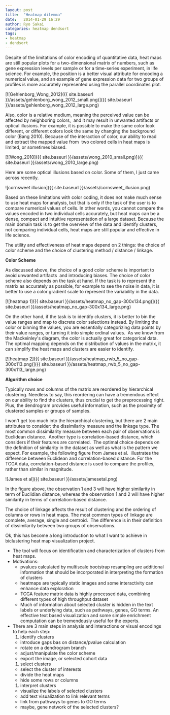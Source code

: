 ```yaml
---
layout: post
title:  "Heatmap dilemma"
date:   2014-01-29 16:29
author: Ryo Sakai
categories: heatmap dendsort
tags:
- heatmap
- dendsort
---
```

Despite of the limitations of color encoding of quantitative data, heat maps are still popular plots for a two-dimensional matrix of numbers, such as gene expression levels per sample or for a time-series experiment, in life science. For example, the position is a better visual attribute for encoding a numerical value, and an example of gene expression data for two groups of profiles is more accurately represented using the parallel coordinates plot.

[![Gehlenborg_Wong_2012]({{ site.baseurl }}/assets/gehlenborg_wong_2012_small.png)]({{ site.baseurl }}/assets/gehlenborg_wong_2012_large.png)

Also, color is a relative medium, meaning the perceived value can be affected by neighboring colors,  and it may result in unwanted artifacts or optical illusions. For example, it is possible to make the same color look different, or different colors look the same by changing the background color (Bang 2010). Because of the interaction of color, our ability to read and extract the mapped value from  two colored cells in heat maps is limited, or sometimes biased.

[![Wong_2010]({{ site.baseurl }}/assets/wong_2010_small.png)]({{ site.baseurl }}/assets/wong_2010_large.png)

Here are some optical illusions based on color. Some of them, I just came across recently.

![cornsweet illusion]({{ site.baseurl }}/assets/cornsweet_illusion.png)

Based on these limitations with color coding, it does not make much sense to use heat maps for analysis, but that is only if the task of the user is to compare numerical values of cells. In other words, you cannot compare the values encoded in two individual cells accurately, but heat maps can be a dense, compact and intuitive representation of a large dataset. Because the main domain task is to get the overview of the data and identify clusters, not comparing individual cells, heat maps are still popular and effective in life science.

The utility and effectiveness of heat maps depend on 2 things: the choice of color scheme and the choice of clustering method / distance / linkage.

**Color Scheme**

As discussed above, the choice of a good color scheme is important to avoid unwanted artifacts  and introducing biases. The choice of color scheme also depends on the task at hand. If the task is to represent the matrix as accurately as possible, for example to see the noise in data, it is better to use a color gradient scale to represent the variability in the data.

[![heatmap 1]({{ site.baseurl }}/assets/heatmap_no_gap-300x134.png)]({{ site.baseurl }}/assets/heatmap_no_gap-300x134_large.png)

On the other hand, if the task is to identify clusters, it is better to bin the value ranges and map to discrete color selections instead. By limiting the color or binning the values, you are essentially categorizing data points by their value ranges, or turning it into simple ordinal values.  As we know from the Mackeinley's diagram, the color is actually great for categorical data. The optimal mapping depends on the distribution of values in the matrix, it can simplify the heat maps and clusters are easier to identify.

[![heatmap 2]({{ site.baseurl }}/assets/heatmap_rwb_5_no_gap-300x113.png)]({{ site.baseurl }}/assets/heatmap_rwb_5_no_gap-300x113_large.png)

**Algorithm choice**

Typically rows and columns of the matrix are reordered by hierarchical clustering. Needless to say, this reordering can have a tremendous effect on our ability to find the clusters, thus crucial to get the preprocessing right. Plus, the dendrogram provides useful information, such as the proximity of clustered samples or groups of samples.

I won't get too much into the hierarchical clustering, but there are 2 main attributes to consider: the dissimilarity measure and the linkage type. The most common dissimilarity measure between each pair of observations is Euclidean distance.  Another type is correlation-based distance, which considers if their features are correlated.  The optimal choice depends on the definition of similarity in the dataset as well as what is the pattern we expect. For example, the following figure from James et al.  illustrates the difference between Euclidean and correlation-based distance. For the TCGA data, correlation-based distance is used to compare the profiles, rather than similar in magnitude.

![James et al]({{ site.baseurl }}/assets/jamesetal.png)

In the figure above, the observation 1 and 3 will have higher similarity in term of Euclidian distance, whereas the observation 1 and 2 will have higher similarity in terms of correlation-based distance.

The choice of linkage affects the result of clustering and the ordering of columns or rows in heat maps. The most common types of linkage are complete, average, single and centroid.  The difference is in their definition of dissimilarity between two groups of observations.

Ok, this has become a long introduction to what I want to achieve in biclustering heat map visualization project.

* The tool will focus on identification and characterization of clusters from heat maps.
* Motivations:
  * pvalues calculated by multiscale bootstrap resampling are additional information that should be incorporated in interpreting the formation of clusters
  * heatmaps are typically static images and some interactivity can enhance data exploration
  * TCGA feature matrix data is highly processed data, combining different types of high throughput dataset
  * Much of information about selected cluster is hidden in the text labels or underlying data, such as pathways, genes, GO terms. An effective text based visualization and some simple enrichment computation can be tremendously useful for the experts.
* There are 3 main steps in analysis and interactions or visual encodings to help each step:
  1. identify clusters
    * introduce gaps bas on distance/pvalue calculation
    * rotate on a dendrogram branch
    * adjust/manipulate the color scheme
    * export the image, or selected cohort data
  1. select clusters
    * select the cluster of interests
    * divide the heat maps
    * hide some rows or columns
  1. interpret clusters
    * visualize the labels of selected clusters
    * add text visualization to link relevant terms
    * link from pathways to genes to GO terms
    * maybe, gene network of the selected clusters?
